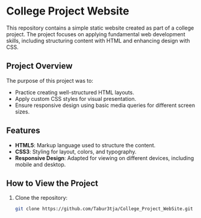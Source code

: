 # College Project Website

This repository contains a simple static website created as part of a college project. The project focuses on applying fundamental web development skills, including structuring content with HTML and enhancing design with CSS.

## Project Overview

The purpose of this project was to:

- Practice creating well-structured HTML layouts.
- Apply custom CSS styles for visual presentation.
- Ensure responsive design using basic media queries for different screen sizes.

## Features

- **HTML5**: Markup language used to structure the content.
- **CSS3**: Styling for layout, colors, and typography.
- **Responsive Design**: Adapted for viewing on different devices, including mobile and desktop.

## How to View the Project

1. Clone the repository:
   ```bash
   git clone https://github.com/Tabur3tja/College_Project_WebSite.git
